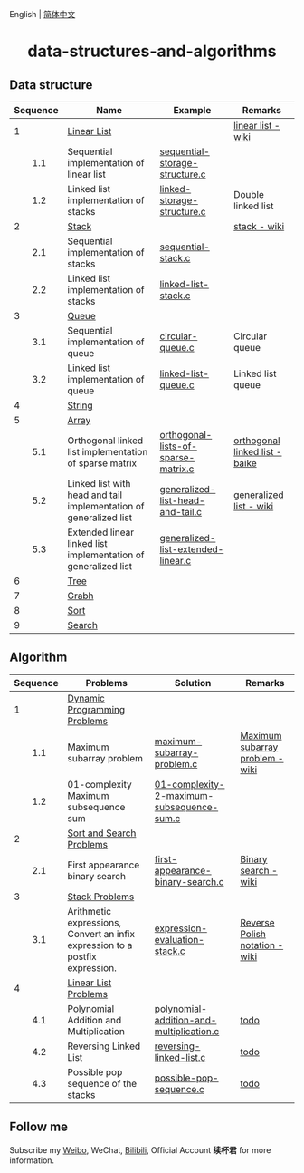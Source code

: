 English | [简体中文](README-CN.md)

<h1 align="center">data-structures-and-algorithms</h1>

## Data structure

Sequence | Name | Example | Remarks
-- | -- | -- | --
1 | [Linear List](https://github.com/xubeijun/data-structures-and-algorithms/tree/main/linear-list) |  | [linear list - wiki](https://zh.wikipedia.org/wiki/%E7%BA%BF%E6%80%A7%E8%A1%A8)
　　1.1 | Sequential implementation of linear list | [sequential-storage-structure.c](https://github.com/xubeijun/data-structures-and-algorithms/blob/main/linear-list/sequential-storage-structure.c) | 
　　1.2 | Linked list implementation of stacks | [linked-storage-structure.c](https://github.com/xubeijun/data-structures-and-algorithms/blob/main/linear-list/linked-storage-structure.c) | Double linked list
2 | [Stack](https://github.com/xubeijun/data-structures-and-algorithms/tree/main/stack) |  | [stack - wiki](https://zh.wikipedia.org/wiki/%E5%A0%86%E6%A0%88)
　　2.1 | Sequential implementation of stacks | [sequential-stack.c](https://github.com/xubeijun/data-structures-and-algorithms/blob/main/stack/sequential-stack.c) | 
　　2.2 | Linked list implementation of stacks | [linked-list-stack.c](https://github.com/xubeijun/data-structures-and-algorithms/blob/main/stack/linked-list-stack.c) | 
3 | [Queue](https://github.com/xubeijun/data-structures-and-algorithms/tree/main/queue) |  | 
　　3.1 | Sequential implementation of queue | [circular-queue.c](https://github.com/xubeijun/data-structures-and-algorithms/blob/main/queue/circular-queue.c) | Circular queue
　　3.2 | Linked list implementation of queue | [linked-list-queue.c](https://github.com/xubeijun/data-structures-and-algorithms/blob/main/queue/linked-list-queue.c) | Linked list queue
4 | [String](https://github.com/xubeijun/data-structures-and-algorithms/tree/main/string) |  | 
5 | [Array](https://github.com/xubeijun/data-structures-and-algorithms/tree/main/array) |  | 
　　5.1 | Orthogonal linked list implementation of sparse matrix | [orthogonal-lists-of-sparse-matrix.c](https://github.com/xubeijun/data-structures-and-algorithms/blob/main/array/orthogonal-lists-of-sparse-matrix.c) | [orthogonal linked list - baike](https://baike.baidu.com/item/%E5%8D%81%E5%AD%97%E9%93%BE%E8%A1%A8)
　　5.2 | Linked list with head and tail implementation of generalized list | [generalized-list-head-and-tail.c](https://github.com/xubeijun/data-structures-and-algorithms/blob/main/array/generalized-list-head-and-tail.c) | [generalized list - wiki](https://zh.wikipedia.org/wiki/%E5%B9%BF%E4%B9%89%E8%A1%A8)
　　5.3 | Extended linear linked list implementation of generalized list | [generalized-list-extended-linear.c](https://github.com/xubeijun/data-structures-and-algorithms/blob/main/array/generalized-list-extended-linear.c) | 
6 | [Tree](https://github.com/xubeijun/data-structures-and-algorithms/tree/main/tree) |  | 
7 | [Grabh](https://github.com/xubeijun/data-structures-and-algorithms/tree/main/grabh) |  | 
8 | [Sort](https://github.com/xubeijun/data-structures-and-algorithms/tree/main/sort) |  | 
9 | [Search](https://github.com/xubeijun/data-structures-and-algorithms/tree/main/search) |  | 


## Algorithm

Sequence | Problems | Solution | Remarks
-- | -- | -- | --
1 | [Dynamic Programming Problems](https://github.com/xubeijun/data-structures-and-algorithms/tree/main/problems/dynamic-programming) |  | 
　　1.1 | Maximum subarray problem | [maximum-subarray-problem.c](https://github.com/xubeijun/data-structures-and-algorithms/tree/main/problems/dynamic-programming/maximum-subarray-problem.c) | [Maximum subarray problem - wiki](https://en.wikipedia.org/wiki/Maximum_subarray_problem)
　　1.2 | 01-complexity Maximum subsequence sum | [01-complexity-2-maximum-subsequence-sum.c](https://github.com/xubeijun/data-structures-and-algorithms/tree/main/problems/dynamic-programming/01-complexity-2-maximum-subsequence-sum.c) | 
2 | [Sort and Search Problems](https://github.com/xubeijun/data-structures-and-algorithms/tree/main/problems/sort-and-search) |  | 
　　2.1 | First appearance binary search | [first-appearance-binary-search.c](https://github.com/xubeijun/data-structures-and-algorithms/tree/main/problems/sort-and-search/first-appearance-binary-search.c) | [Binary search - wiki](https://en.wikipedia.org/wiki/Binary_search_algorithm)
3 | [Stack Problems](https://github.com/xubeijun/data-structures-and-algorithms/tree/main/problems/stack) |  | 
　　3.1 | Arithmetic expressions, Convert an infix expression to a postfix expression. | [expression-evaluation-stack.c](https://github.com/xubeijun/data-structures-and-algorithms/tree/main/problems/stack/expression-evaluation-stack.c) | [Reverse Polish notation - wiki](https://en.wikipedia.org/wiki/Reverse_Polish_notation)
4 | [Linear List Problems](https://github.com/xubeijun/data-structures-and-algorithms/tree/main/problems/stack) |  | 
　　4.1 | Polynomial Addition and Multiplication | [polynomial-addition-and-multiplication.c](https://github.com/xubeijun/data-structures-and-algorithms/tree/main/problems/linear-list/polynomial-addition-and-multiplication.c) | [todo](polynomial-addition-and-multiplication.c)
　　4.2 | Reversing Linked List | [reversing-linked-list.c](https://github.com/xubeijun/data-structures-and-algorithms/tree/main/problems/linear-list/polynomial-addition-and-multiplication.c) | [todo](reversing-linked-list.c)
　　4.3 | Possible pop sequence of the stacks | [possible-pop-sequence.c](https://github.com/xubeijun/data-structures-and-algorithms/tree/main/problems/linear-list/possible-pop-sequence.c) | [todo](reversing-linked-list.c)


## Follow me
Subscribe my [Weibo](https://weibo.com/xubeijun), WeChat, [Bilibili](https://space.bilibili.com/490987374/), Official Account **续杯君** for more information.